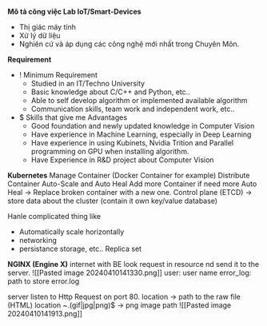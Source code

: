 
**Mô tả công việc Lab IoT/Smart-Devices**
+ Thị giác máy tính
+ Xử lý dữ liệu
+ Nghiên cứ và áp dụng các công nghệ mới nhất trong Chuyên Môn.

**Requirement** 
+ ! Minimum Requirement
	+ Studied in an IT/Techno University
	+ Basic knowledge about C/C++ and Python, etc..
	+ Able to self develop algorithm or implemented available algorithm
	+ Communication skills, team work and independent work, etc..
+ $ Skills that give me Advantages
	+ Good foundation and newly updated knowledge in Computer Vision 
	+ Have experience in Machine Learning, especially in Deep Learning
	+ Have experience in using Kubinets, Nvidia Trition and Parallel programming on GPU when installing algorithm.  
	+ Have Experience in R&D project about Computer Vision

**Kubernetes**
Manage Container (Docker Container for example)
Distribute Container
Auto-Scale and Auto Heal 
	Add more Container if need more
	Auto Heal -> Replace broken container with a new one.
Control plane (ETCD) -> store data about the cluster (contain it own key/value database)

Hanle complicated thing like
+ Automatically scale horizontally
+ networking
+ persistance storage, etc..
Replica set 

**NGINX (Engine X)**
	internet with BE
	look request in resource nd send it to the server.
![[Pasted image 20240410141330.png]]
user: user name
error_log: path to store error.log

server listen to Http Request on port 80.
location -> path to the raw file (HTML)
location ~\.(gif|jpg|png)$ -> png image path
![[Pasted image 20240410141913.png]]


